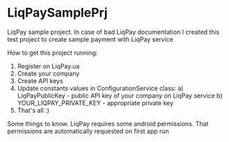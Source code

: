 # LiqPaySamplePrj
LiqPay sample project. In case of bad LiqPay documentation I created this test project to create sample payment with LiqPay service

How to get this project running:
1. Register on LiqPay.ua
2. Create your company
3. Create API keys
4. Update constants values in ConfigurationService class:
   a) LiqPayPublicKey - public API key of your company on LiqPay service
   b) YOUR_LIQPAY_PRIVATE_KEY - appropriate private key
5. That's all :) 

Some things to know.
LiqPay requires some android permissions. That permissions are automatically requested on first app run
